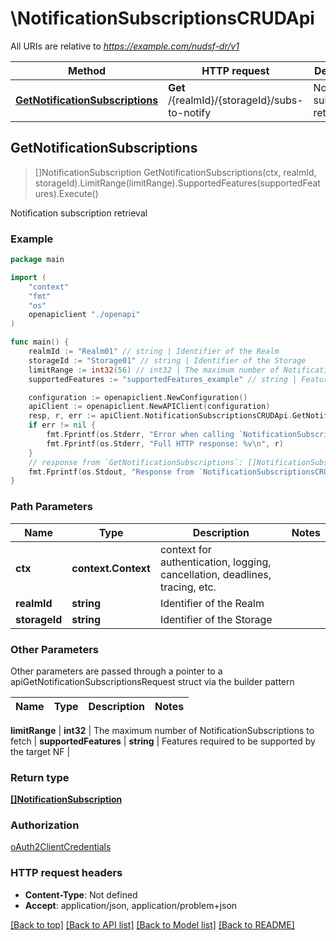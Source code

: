 # \NotificationSubscriptionsCRUDApi

All URIs are relative to *https://example.com/nudsf-dr/v1*

Method | HTTP request | Description
------------- | ------------- | -------------
[**GetNotificationSubscriptions**](NotificationSubscriptionsCRUDApi.md#GetNotificationSubscriptions) | **Get** /{realmId}/{storageId}/subs-to-notify | Notification subscription retrieval



## GetNotificationSubscriptions

> []NotificationSubscription GetNotificationSubscriptions(ctx, realmId, storageId).LimitRange(limitRange).SupportedFeatures(supportedFeatures).Execute()

Notification subscription retrieval



### Example

```go
package main

import (
    "context"
    "fmt"
    "os"
    openapiclient "./openapi"
)

func main() {
    realmId := "Realm01" // string | Identifier of the Realm
    storageId := "Storage01" // string | Identifier of the Storage
    limitRange := int32(56) // int32 | The maximum number of NotificationSubscriptions to fetch (optional)
    supportedFeatures := "supportedFeatures_example" // string | Features required to be supported by the target NF (optional)

    configuration := openapiclient.NewConfiguration()
    apiClient := openapiclient.NewAPIClient(configuration)
    resp, r, err := apiClient.NotificationSubscriptionsCRUDApi.GetNotificationSubscriptions(context.Background(), realmId, storageId).LimitRange(limitRange).SupportedFeatures(supportedFeatures).Execute()
    if err != nil {
        fmt.Fprintf(os.Stderr, "Error when calling `NotificationSubscriptionsCRUDApi.GetNotificationSubscriptions``: %v\n", err)
        fmt.Fprintf(os.Stderr, "Full HTTP response: %v\n", r)
    }
    // response from `GetNotificationSubscriptions`: []NotificationSubscription
    fmt.Fprintf(os.Stdout, "Response from `NotificationSubscriptionsCRUDApi.GetNotificationSubscriptions`: %v\n", resp)
}
```

### Path Parameters


Name | Type | Description  | Notes
------------- | ------------- | ------------- | -------------
**ctx** | **context.Context** | context for authentication, logging, cancellation, deadlines, tracing, etc.
**realmId** | **string** | Identifier of the Realm | 
**storageId** | **string** | Identifier of the Storage | 

### Other Parameters

Other parameters are passed through a pointer to a apiGetNotificationSubscriptionsRequest struct via the builder pattern


Name | Type | Description  | Notes
------------- | ------------- | ------------- | -------------


 **limitRange** | **int32** | The maximum number of NotificationSubscriptions to fetch | 
 **supportedFeatures** | **string** | Features required to be supported by the target NF | 

### Return type

[**[]NotificationSubscription**](NotificationSubscription.md)

### Authorization

[oAuth2ClientCredentials](../README.md#oAuth2ClientCredentials)

### HTTP request headers

- **Content-Type**: Not defined
- **Accept**: application/json, application/problem+json

[[Back to top]](#) [[Back to API list]](../README.md#documentation-for-api-endpoints)
[[Back to Model list]](../README.md#documentation-for-models)
[[Back to README]](../README.md)

